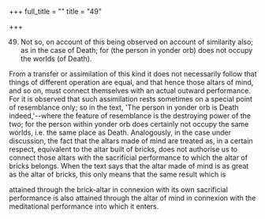 +++
full_title = ""
title = "49"

+++


49. Not so, on account of this being observed on account of similarity also; as in the case of Death; for (the person in yonder orb) does not occupy the worlds (of Death).

From a transfer or assimilation of this kind it does not necessarily follow that things of different operation are equal, and that hence those altars of mind, and so on, must connect themselves with an actual outward performance. For it is observed that such assimilation rests sometimes on a special point of resemblance only; so in the text, 'The person in yonder orb is Death indeed,'--where the feature of resemblance is the destroying power of the two; for the person within yonder orb does certainly not occupy the same worlds, i.e. the same place as Death. Analogously, in the case under discussion, the fact that the altars made of mind are treated as, in a certain respect, equivalent to the altar built of bricks, does not authorise us to connect those altars with the sacrificial performance to which the altar of bricks belongs. When the text says that the altar made of mind is as great as the altar of bricks, this only means that the same result which is

attained through the brick-altar in connexion with its own sacrificial performance is also attained through the altar of mind in connexion with the meditational performance into which it enters.

